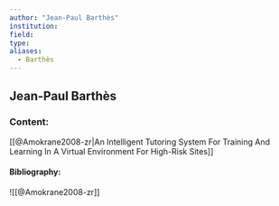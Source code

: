```yaml
---
author: "Jean-Paul Barthès"
institution:
field:
type:
aliases:
  - Barthès
---
```


## Jean-Paul Barthès

### Content:
[[@Amokrane2008-zr|An Intelligent Tutoring System For Training And Learning In A Virtual Environment For High-Risk Sites]]

#### Bibliography:

![[@Amokrane2008-zr]]